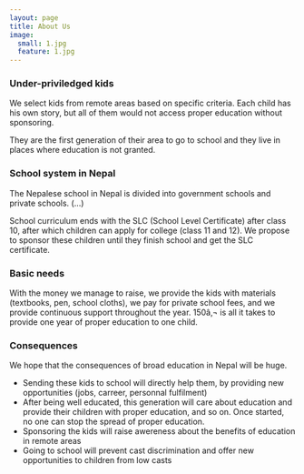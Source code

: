 ```yaml
---
layout: page
title: About Us
image:
  small: 1.jpg
  feature: 1.jpg
---
```



### Under-priviledged kids

We select kids from remote areas based on specific criteria.
Each child has his own story, but all of them would not access proper education without sponsoring.

They are the first generation of their area to go to school and they live in places where education is not granted.

### School system in Nepal

The Nepalese school in Nepal is divided into government schools and private schools. (...)

School curriculum ends with the SLC (School Level Certificate) after class 10, after which children can apply for college (class 11 and 12).
We propose to sponsor these children until they finish school and get the SLC certificate.

### Basic needs

With the money we manage to raise, we provide the kids with materials (textbooks, pen, school cloths), we pay for private school fees, and we provide continuous support throughout the year.
150â‚¬ is all it takes to provide one year of proper education to one child.

### Consequences

We hope that the consequences of broad education in Nepal will be huge. 

- Sending these kids to school will directly help them, by providing new opportunities (jobs, carreer, personnal fulfilment)
- After being well educated, this generation will care about education and provide their children with proper education, and so on. Once started, no one can stop the spread of proper education.
- Sponsoring the kids will raise awereness about the benefits of education in remote areas
- Going to school will prevent cast discrimination and offer new opportunities to children from low casts 

